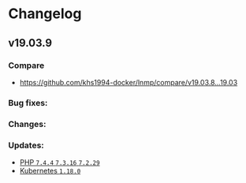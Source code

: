 # Changelog

## v19.03.9

### Compare

* https://github.com/khs1994-docker/lnmp/compare/v19.03.8...19.03

### Bug fixes:

### Changes:

### Updates:

* [PHP `7.4.4` `7.3.16` `7.2.29`](https://www.php.net/ChangeLog-7.php#7.4.4)
* [Kubernetes `1.18.0`](https://github.com/kubernetes/kubernetes/releases/tag/v1.18.0)
